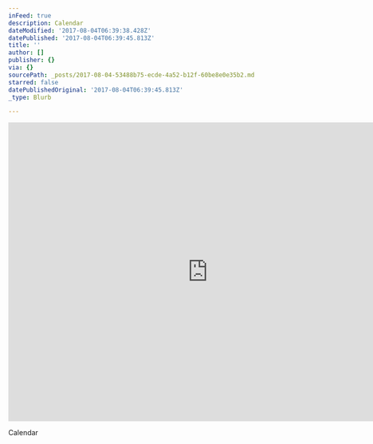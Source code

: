 ```yaml
---
inFeed: true
description: Calendar
dateModified: '2017-08-04T06:39:38.428Z'
datePublished: '2017-08-04T06:39:45.813Z'
title: ''
author: []
publisher: {}
via: {}
sourcePath: _posts/2017-08-04-53488b75-ecde-4a52-b12f-60be8e0e35b2.md
starred: false
datePublishedOriginal: '2017-08-04T06:39:45.813Z'
_type: Blurb

---
```

<iframe src="https://calendar.google.com/calendar/embed?src=vfp4h1mm3mvr84ki43ec5dqaj4%40group.calendar.google.com&ctz=America/Los_Angeles" style="border: 0" width="800" height="600" frameborder="0" scrolling="no"></iframe>

Calendar